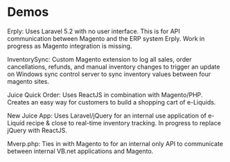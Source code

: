 # Demos

Erply: Uses Laravel 5.2 with no user interface. This is for API communication between Magento and the ERP system Erply. Work in progress as Magento integration is missing. 

InventorySync: Custom Magento extension to log all sales, order cancellations, refunds, and manual inventory changes to trigger an update on Windows sync control server to sync inventory values between four magento sites.

Juice Quick Order: Uses ReactJS in combination with Magento/PHP. Creates an easy way for customers to build a shopping cart of e-Liquids. 

New Juice App: Uses Laravel/jQuery for an internal use application of e-Liquid recipe & close to real-time inventory tracking. In progress to replace jQuery with ReactJS.

Mverp.php: Ties in with Magento to for an internal only API to communicate between internal VB.net applications and Magento.
